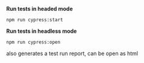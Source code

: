 **Run tests in headed mode**

```npm run cypress:start```

**Run tests in headless mode**

```npm run cypress:open```

also generates a test run report, can be open as html 